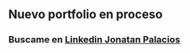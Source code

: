 ## Nuevo portfolio en proceso 
### Buscame en <a href="https://www.linkedin.com/in/palacios-yonatan/">Linkedin Jonatan Palacios</a>

